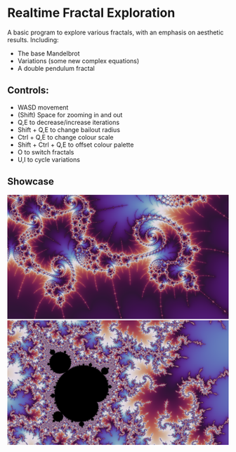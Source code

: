 <h1>Realtime Fractal Exploration</h1>
<p>A basic program to explore various fractals, with an emphasis on aesthetic results. Including:</p>
<ul>
  <li>The base Mandelbrot</li>
  <li>Variations (some new complex equations)</li>
  <li>A double pendulum fractal</li>
</ul>

<h2>Controls:</h2>
<ul>
  <li>WASD movement</li>
  <li>(Shift) Space for zooming in and out</li>
  <li>Q,E to decrease/increase iterations</li>
  <li>Shift + Q,E to change bailout radius</li>
  <li>Ctrl + Q,E to change colour scale</li>
  <li>Shift + Ctrl + Q,E to offset colour palette</li>
  <li>O to switch fractals</li>
  <li>U,I to cycle variations</li>
</ul>

<h2>Showcase</h2>
<img src="https://github.com/William-Kenyon/Fractal_Explorer/blob/main/images/dark.png" alt="Swirls"></img>
<img src="https://github.com/William-Kenyon/Fractal_Explorer/blob/main/images/mishapen.png" alt="Minibrot"></img>
